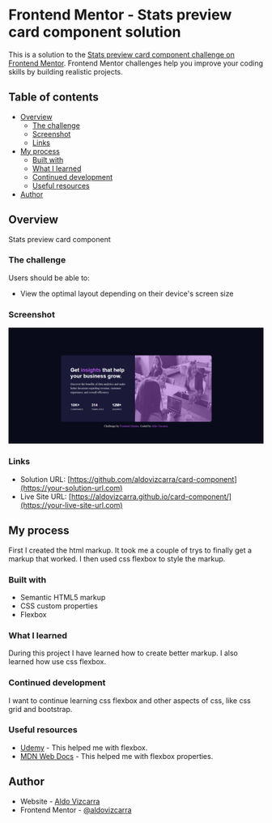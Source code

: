 # Frontend Mentor - Stats preview card component solution

This is a solution to the [Stats preview card component challenge on Frontend Mentor](https://www.frontendmentor.io/challenges/stats-preview-card-component-8JqbgoU62). Frontend Mentor challenges help you improve your coding skills by building realistic projects. 

## Table of contents

- [Overview](#overview)
  - [The challenge](#the-challenge)
  - [Screenshot](#screenshot)
  - [Links](#links)
- [My process](#my-process)
  - [Built with](#built-with)
  - [What I learned](#what-i-learned)
  - [Continued development](#continued-development)
  - [Useful resources](#useful-resources)
- [Author](#author)

## Overview

Stats preview card component

### The challenge

Users should be able to:

- View the optimal layout depending on their device's screen size

### Screenshot

![](images/card-component-screenshot.png)


### Links

- Solution URL: [https://github.com/aldovizcarra/card-component](https://your-solution-url.com)
- Live Site URL: [https://aldovizcarra.github.io/card-component/](https://your-live-site-url.com)

## My process

First I created the html markup. It took me a couple of trys to finally get a markup that worked. I then used css flexbox to style the markup.

### Built with

- Semantic HTML5 markup
- CSS custom properties
- Flexbox

### What I learned

During this project I have learned how to create better markup. I also learned how use css flexbox.


### Continued development

I want to continue learning css flexbox and other aspects of css, like css grid and bootstrap.


### Useful resources

- [Udemy](https://www.udemy.com/) - This helped me with flexbox.
- [MDN Web Docs](https://developer.mozilla.org/en-US/) - This helped me with flexbox properties.

## Author

- Website - [Aldo Vizcarra](https://github.com/aldovizcarra?tab=repositories)
- Frontend Mentor - [@aldovizcarra](https://www.frontendmentor.io/profile/aldovizcarra)
